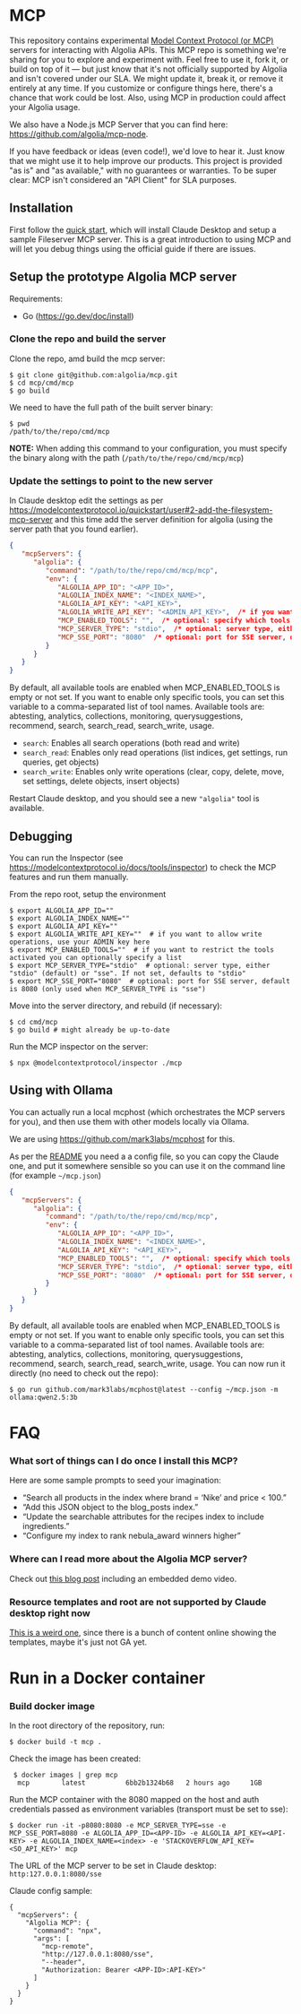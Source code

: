 # MCP

This repository contains experimental [Model Context Protocol (or MCP)](https://modelcontextprotocol.io/introduction) servers for interacting with Algolia APIs. This MCP repo is something we're sharing for you to explore and experiment with. Feel free to use it, fork it, or build on top of it — but just know that it's not officially supported by Algolia and isn't covered under our SLA. We might update it, break it, or remove it entirely at any time. If you customize or configure things here, there's a chance that work could be lost. Also, using MCP in production could affect your Algolia usage.

We also have a Node.js MCP Server that you can find here: https://github.com/algolia/mcp-node.

If you have feedback or ideas (even code!), we'd love to hear it. Just know that we might use it to help improve our products. This project is provided "as is" and "as available," with no guarantees or warranties. To be super clear: MCP isn't considered an "API Client" for SLA purposes.

## Installation

First follow the [quick start](https://modelcontextprotocol.io/quickstart/user), which will install Claude Desktop and setup a sample Fileserver MCP server.  This is a great introduction to using MCP and will let you debug things using the official guide if there are issues.

## Setup the prototype Algolia MCP server

Requirements:

* Go (https://go.dev/doc/install)

### Clone the repo and build the server

Clone the repo, amd build the mcp server:

```shell
$ git clone git@github.com:algolia/mcp.git
$ cd mcp/cmd/mcp
$ go build
```
We need to have the full path of the built server binary:
```shell
$ pwd
/path/to/the/repo/cmd/mcp
```

__NOTE:__  When adding this command to your configuration, you must specify the binary along with the path (`/path/to/the/repo/cmd/mcp/mcp`)

### Update the settings to point to the new server

In Claude desktop edit the settings as per https://modelcontextprotocol.io/quickstart/user#2-add-the-filesystem-mcp-server and this time add the server definition for algolia (using the server path that you found earlier).

```json
{
   "mcpServers": {
      "algolia": {
         "command": "/path/to/the/repo/cmd/mcp/mcp",
         "env": {
            "ALGOLIA_APP_ID": "<APP_ID>",
            "ALGOLIA_INDEX_NAME": "<INDEX_NAME>",
            "ALGOLIA_API_KEY": "<API_KEY>",
            "ALGOLIA_WRITE_API_KEY": "<ADMIN_API_KEY>",  /* if you want to allow write operations, use your ADMIN key here */
            "MCP_ENABLED_TOOLS": "",  /* optional: specify which tools to enable (e.g., "search,collections") */
            "MCP_SERVER_TYPE": "stdio",  /* optional: server type, either "stdio" (default) or "sse". If not set, defaults to "stdio" */
            "MCP_SSE_PORT": "8080"  /* optional: port for SSE server, default is 8080 (only used when MCP_SERVER_TYPE is "sse") */
         }
      }
   }
}
```

By default, all available tools are enabled when MCP_ENABLED_TOOLS is empty or not set. If you want to enable only specific tools, you can set this variable to a comma-separated list of tool names. Available tools are: abtesting, analytics, collections, monitoring, querysuggestions, recommend, search, search_read, search_write, usage.

- `search`: Enables all search operations (both read and write)
- `search_read`: Enables only read operations (list indices, get settings, run queries, get objects)
- `search_write`: Enables only write operations (clear, copy, delete, move, set settings, delete objects, insert objects)

Restart Claude desktop, and you should see a new `"algolia"` tool is available.

## Debugging

You can run the Inspector (see https://modelcontextprotocol.io/docs/tools/inspector) to check the MCP features and run them manually.

From the repo root, setup the environment

```shell
$ export ALGOLIA_APP_ID=""
$ export ALGOLIA_INDEX_NAME=""
$ export ALGOLIA_API_KEY=""
$ export ALGOLIA_WRITE_API_KEY=""  # if you want to allow write operations, use your ADMIN key here
$ export MCP_ENABLED_TOOLS=""  # if you want to restrict the tools activated you can optionally specify a list
$ export MCP_SERVER_TYPE="stdio"  # optional: server type, either "stdio" (default) or "sse". If not set, defaults to "stdio"
$ export MCP_SSE_PORT="8080"  # optional: port for SSE server, default is 8080 (only used when MCP_SERVER_TYPE is "sse")
```
Move into the server directory, and rebuild (if necessary):
```shell
$ cd cmd/mcp
$ go build # might already be up-to-date
```
Run the MCP inspector on the server:
```shell
$ npx @modelcontextprotocol/inspector ./mcp
```

## Using with Ollama

You can actually run a local mcphost (which orchestrates the MCP servers for you), and then use them with other models locally via Ollama.

We are using https://github.com/mark3labs/mcphost for this.

As per the [README](https://github.com/mark3labs/mcphost?tab=readme-ov-file#installation-) you need a a config file, so you can copy the Claude one, and put it somewhere sensible so you can use it on the command line (for example `~/mcp.json`)

```json filename="~/mcp.json"
{
   "mcpServers": {
      "algolia": {
         "command": "/path/to/the/repo/cmd/mcp/mcp",
         "env": {
            "ALGOLIA_APP_ID": "<APP_ID>",
            "ALGOLIA_INDEX_NAME": "<INDEX_NAME>",
            "ALGOLIA_API_KEY": "<API_KEY>",
            "MCP_ENABLED_TOOLS": "",  /* optional: specify which tools to enable (e.g., "search,collections") */
            "MCP_SERVER_TYPE": "stdio",  /* optional: server type, either "stdio" (default) or "sse". If not set, defaults to "stdio" */
            "MCP_SSE_PORT": "8080"  /* optional: port for SSE server, default is 8080 (only used when MCP_SERVER_TYPE is "sse") */
         }
      }
   }
}
```

By default, all available tools are enabled when MCP_ENABLED_TOOLS is empty or not set. If you want to enable only specific tools, you can set this variable to a comma-separated list of tool names. Available tools are: abtesting, analytics, collections, monitoring, querysuggestions, recommend, search, search_read, search_write, usage.
You can now run it directly (no need to check out the repo):
```shell
$ go run github.com/mark3labs/mcphost@latest --config ~/mcp.json -m ollama:qwen2.5:3b
```

# FAQ
### What sort of things can I do once I install this MCP?
Here are some sample prompts to seed your imagination:
   * “Search all products in the index where brand = ‘Nike’ and price < 100.”
   * “Add this JSON object to the blog_posts index.”
   * “Update the searchable attributes for the recipes index to include ingredients.”
   * “Configure my index to rank nebula_award winners higher”
### Where can I read more about the Algolia MCP server?
Check out [this blog post](https://www.algolia.com/blog/engineering/algolia-mcp-server) including an embedded demo video.
### Resource templates and root are not supported by Claude desktop right now

[This is a weird one](https://github.com/orgs/modelcontextprotocol/discussions/136), since there is a bunch of content online showing the templates, maybe it's just not GA yet.



# Run in a Docker container

### Build docker image
In the root directory of the repository, run:
 ```
 $ docker build -t mcp .
 ```
 Check the image has been created:
```
 $ docker images | grep mcp
  mcp        latest          6bb2b1324b68   2 hours ago     1GB
```

Run the MCP container with the 8080 mapped on the host and auth credentials passed as environment variables (transport must be set to sse):
```
$ docker run -it -p8080:8080 -e MCP_SERVER_TYPE=sse -e MCP_SSE_PORT=8080 -e ALGOLIA_APP_ID=<APP-ID> -e ALGOLIA_API_KEY=<API-KEY> -e ALGOLIA_INDEX_NAME=<index> -e 'STACKOVERFLOW_API_KEY=<SO_API_KEY>' mcp
```

The URL of the MCP server to be set in Claude desktop: `http:127.0.0.1:8080/sse`

Claude config sample:
```
{
  "mcpServers": {
    "Algolia MCP": {
      "command": "npx",
      "args": [
        "mcp-remote",
        "http://127.0.0.1:8080/sse",
        "--header",
        "Authorization: Bearer <APP-ID>:API-KEY>"
      ]
    }
  }
}
```



